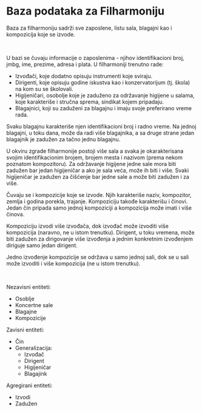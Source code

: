 # Baza podataka za Filharmoniju

Baza za filharmoniju sadrži sve zaposlene, listu sala, blagajni kao i kompozicija koje se izvode.

&nbsp;

U bazi se čuvaju informacije o zaposlenima - njihov identifikacioni broj, jmbg, ime, prezime, adresa i plata. U filharmoniji trenutno rade:
* Izvođači, koje dodatno opisuju instrumenti koje sviraju.
* Dirigenti, koje opisuju godine iskustva kao i konzervatorijum (tj. škola) na kom su se školovali.
* Higijeničari, osobolje koje je zaduženo za održavanje higijene u salama, koje karakteriše i stručna sprema, sindikat kojem pripadaju.
* Blagajnici, koji su zaduženi za blagajnu i imaju svoje preferirano vreme rada.

Svaku blagajnu karakteriše njen identifikacioni broj i radno vreme. Na jednoj blagajni, u toku dana, može da radi više blagajnika, a sa druge strane jedan blagajnik je zadužen za tačno jednu blagajnu.

U okviru zgrade filharmonije postoji više sala a svaka je okarakterisana svojim identifikacionim brojem, brojem mesta i nazivom (prema nekom poznatom kompozitoru). Za održavanje higijene jedne sale mora biti zadužen bar jedan higijeničar a ako je sala veća, može ih biti i više. Svaki higijeničar je zadužen za čišćenje bar jedne sale a može biti zadužen i za više.

Čuvaju se i kompozicije koje se izvode. Njih karakteriše naziv, kompozitor, zemlja i godina porekla, trajanje. Kompoziciju takođe karakterišu i činovi. Jedan čin pripada samo jednoj kompoziciji a kompozicija može imati i više činova.

Kompoziciju izvodi više izvođača, dok izvođač može izvoditi više kompozicija (naravno, ne u istom trenutku). Dirigent, u toku vremena, može biti zadužen za dirigovanje više izvođenja a jednim konkretnim izvođenjem diriguje samo jedan dirigent.

Jedno izvođenje kompozicije se održava u samo jednoj sali, dok se u sali može izvoditi i više kompozicija (ne u istom trenutku).

&nbsp;

Nezavisni entiteti:
* Osoblje
* Koncertne sale
* Blagajne
* Kompozicije

Zavisni entiteti:
* Čin
* Generalizacija:
  * Izvođač
  * Dirigent
  * Higijeničar
  * Blagajink

Agregirani entiteti:
* Izvodi
* Zadužen
